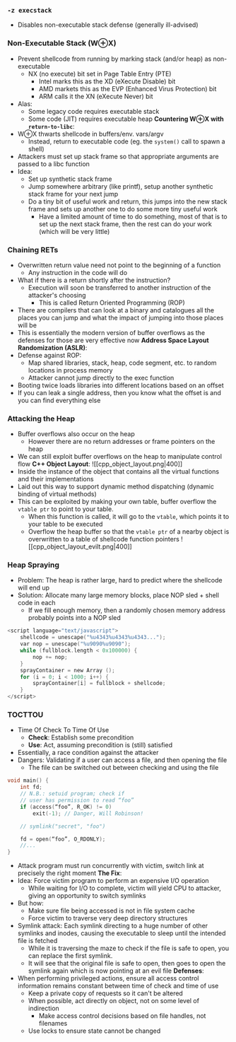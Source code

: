 ### `-z execstack`
 - Disables non-executable stack defense (generally ill-advised)

### Non-Executable Stack (W⊕X)
 - Prevent shellcode from running by marking stack (and/or heap) as non-executable
	 - NX (no execute) bit set in Page Table Entry (PTE)
		 - Intel marks this as the XD (eXecute Disable) bit
		 - AMD markets this as the EVP (Enhanced Virus Protection) bit
		 - ARM calls it the XN (eXecute Never) bit
 - Alas:
	 - Some legacy code requires executable stack
	 - Some code (JIT) requires executable heap
**Countering W⊕X with `return-to-libc`**:
 - W⊕X thwarts shellcode in buffers/env. vars/argv
	 - Instead, return to executable code (eg. the `system()` call to spawn a shell)
 - Attackers must set up stack frame so that appropriate arguments are passed to a libc function
 - Idea:
	 - Set up synthetic stack frame
	 - Jump somewhere arbitrary (like printf), setup another synthetic stack frame for your next jump
	 - Do a tiny bit of useful work and return, this jumps into the new stack frame and sets up another one to do some more tiny useful work
		 - Have a limited amount of time to do something, most of that is to set up the next stack frame, then the rest can do your work (which will be very little)

### Chaining RETs
 - Overwritten return value need not point to the beginning of a function
	 - Any instruction in the code will do
 - What if there is a return shortly after the instruction?
	 - Execution will soon be transferred to another instruction of the attacker's choosing
		 - This is called Return Oriented Programming (ROP)
 - There are compilers that can look at a binary and catalogues all the places you can jump and what the impact of jumping into those places will be
 - This is essentially the modern version of buffer overflows as the defenses for those are very effective now
**Address Space Layout Randomization (ASLR)**:
 - Defense against ROP:
	 - Map shared libraries, stack, heap, code segment, etc. to random locations in process memory
	 - Attacker cannot jump directly to the exec function
 - Booting twice loads libraries into different locations based on an offset
 - If you can leak a single address, then you know what the offset is and you can find everything else

### Attacking the Heap
 - Buffer overflows also occur on the heap
	 - However there are no return addresses or frame pointers on the heap
 - We can still exploit buffer overflows on the heap to manipulate control flow
**C++ Object Layout**:
![[cpp_object_layout.png|400]]
 - Inside the instance of the object that contains all the virtual functions and their implementations
 - Laid out this way to support dynamic method dispatching (dynamic binding of virtual methods)
 - This can be exploited by making your own table, buffer overflow the `vtable ptr` to point to your table.
	 - When this function is called, it will go to the `vtable`, which points it to your table to be executed
	 - Overflow the heap buffer so that the `vtable ptr` of a nearby object is overwritten to a table of shellcode function pointers
![[cpp_object_layout_evilt.png|400]]

### Heap Spraying
 - Problem: The heap is rather large, hard to predict where the shellcode will end up
 - Solution: Allocate many large memory blocks, place NOP sled + shell code in each
	 - If we fill enough memory, then a randomly chosen memory address probably points into a NOP sled
```c
<script language="text/javascript">
	shellcode = unescape("%u4343%u4343%u4343...");
	var nop = unescape("%u9090%u9090");
	while (fullblock.length < 0x100000) {
		nop += nop;
	}
	sprayContainer = new Array ();
	for (i = 0; i < 1000; i++) {
		sprayContainer[i] = fullblock + shellcode;
	}
</script>
```

### TOCTTOU
 - Time Of Check To Time Of Use
	 - **Check**: Establish some precondition
	 - **Use**: Act, assuming precondition is (still) satisfied
 - Essentially, a race condition against the attacker
 - Dangers: Validating if a user can access a file, and then opening the file
	 - The file can be switched out between checking and using the file
```c
void main() {
	int fd;
	// N.B.: setuid program; check if
	// user has permission to read “foo”
	if (access(“foo”, R_OK) != 0)
		exit(-1); // Danger, Will Robinson!

	// symlink("secret", "foo")

	fd = open(“foo”, O_RDONLY);
	//...
}
```
 - Attack program must run concurrently with victim, switch link at precisely the right moment
**The Fix**:
 - Idea: Force victim program to perform an expensive I/O operation
	 - While waiting for I/O to complete, victim will yield CPU to attacker, giving an opportunity to switch symlinks
 - But how:
	 - Make sure file being accessed is not in file system cache
	 - Force victim to traverse very deep directory structures
 - Symlink attack: Each symlink directing to a huge number of other symlinks and inodes, causing the executable to sleep until the intended file is fetched
	 - While it is traversing the maze to check if the file is safe to open, you can replace the first symlink.
	 - It will see that the original file is safe to open, then goes to open the symlink again which is now pointing at an evil file
**Defenses**:
 - When performing privileged actions, ensure all access control information remains constant between time of check and time of use
	 - Keep a private copy of requests so it can't be altered
	 - When possible, act directly on object, not on some level of indirection
		 - Make access control decisions based on file handles, not filenames
	 - Use locks to ensure state cannot be changed
